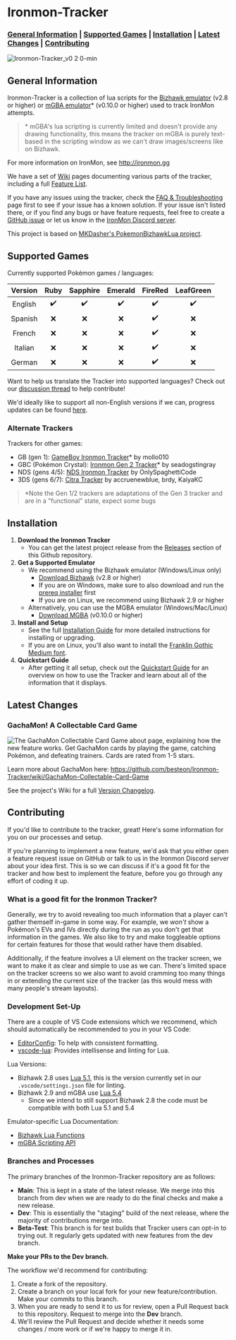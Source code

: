 # Ironmon-Tracker

### [General Information](#general-information) | [Supported Games](#supported-games) | [Installation](#installation) | [Latest Changes](#latest-changes) | [Contributing](#contributing)

![Ironmon-Tracker_v0 2 0-min](https://user-images.githubusercontent.com/103706338/168518780-ceebdb88-57a8-49aa-b6b4-acc46c4d2101.gif)

## General Information

Ironmon-Tracker is a collection of lua scripts for the [Bizhawk emulator](https://tasvideos.org/BizHawk/ReleaseHistory) (v2.8 or higher) or [mGBA emulator](https://mgba.io/downloads.html)\* (v0.10.0 or higher) used to track IronMon attempts.
> \* mGBA's lua scripting is currently limited and doesn't provide any drawing functionality, this means the tracker on mGBA is purely text-based in the scripting window as we can't draw images/screens like on Bizhawk.

For more information on IronMon, see <http://ironmon.gg>

We have a set of [Wiki](https://github.com/besteon/Ironmon-Tracker/wiki/) pages documenting various parts of the tracker, including a full [Feature List](https://github.com/besteon/Ironmon-Tracker/wiki/Feature-List).

If you have any issues using the tracker, check the [FAQ & Troubleshooting](https://github.com/besteon/Ironmon-Tracker/wiki/FAQ-&-Troubleshooting) page first to see if your issue has a known solution. If your issue isn't listed there, or if you find any bugs or have feature requests, feel free to create a [GitHub issue](https://github.com/besteon/Ironmon-Tracker/issues) or let us know in the [IronMon Discord server](https://discord.com/invite/jFPYsZAhjX).

This project is based on [MKDasher's PokemonBizhawkLua project](https://github.com/mkdasher/PokemonBizhawkLua).

## Supported Games

Currently supported Pokémon games / languages:

| Version   | Ruby | Sapphire | Emerald | FireRed | LeafGreen |
| :-------: | :--: | :------: | :-----: | :-----: | :-------: |
| English   | ✔️ | ✔️ | ✔️ | ✔️ | ✔️ |
| Spanish   | ❌ | ❌ | ❌ | ✔️ | ❌ |
| French    | ❌ | ❌ | ❌ | ✔️ | ❌ |
| Italian   | ❌ | ❌ | ❌ | ✔️ | ❌ |
| German    | ❌ | ❌ | ❌ | ✔️ | ❌ |

Want to help us translate the Tracker into supported languages? Check out our [discussion thread](https://github.com/besteon/Ironmon-Tracker/discussions/389) to help contribute!

We'd ideally like to support all non-English versions if we can, progress updates can be found [here](https://github.com/besteon/Ironmon-Tracker/issues/62).

### Alternate Trackers

Trackers for other games:
- GB (gen 1): [GameBoy Ironmon Tracker](https://github.com/mollo010/Ironmon-gen-tracker)* by mollo010
- GBC (Pokémon Crystal): [Ironmon Gen 2 Tracker](https://github.com/seadogstingray/Ironmon-gen-2-tracker)* by seadogstingray
- NDS (gens 4/5): [NDS Ironmon Tracker](https://github.com/Brian0255/NDS-Ironmon-Tracker) by OnlySpaghettiCode
- 3DS (gens 6/7): [Citra Tracker](https://github.com/kcblack42/Citra-Tracker-v2) by accruenewblue, brdy, KaiyaKC

> *Note the Gen 1/2 trackers are adaptations of the Gen 3 tracker and are in a "functional" state, expect some bugs

## Installation

1. **Download the Ironmon Tracker**
   - You can get the latest project release from the [Releases](https://github.com/besteon/Ironmon-Tracker/releases/latest) section of this Github repository.
2. **Get a Supported Emulator**
   - We recommend using the Bizhawk emulator (Windows/Linux only)
      - [Download Bizhawk](https://tasvideos.org/BizHawk/ReleaseHistory) (v2.8 or higher)
      - If you are on Windows, make sure to also download and run the [prereq installer](https://github.com/TASEmulators/BizHawk-Prereqs/releases) first
      - If you are on Linux, we recommend using Bizhawk 2.9 or higher
   - Alternatively, you can use the MGBA emulator (Windows/Mac/Linux)
      - [Download MGBA](https://mgba.io/downloads.html) (v0.10.0 or higher)
3. **Install and Setup**
   - See the full [Installation Guide](https://github.com/besteon/Ironmon-Tracker/wiki/Installation-Guide) for more detailed instructions for installing or upgrading.
   - If you are on Linux, you'll also want to install the [Franklin Gothic Medium font](https://fontsgeek.com/fonts/Franklin-Gothic-Medium-Regular).
4. **Quickstart Guide**
   - After getting it all setup, check out the [Quickstart Guide](https://github.com/besteon/Ironmon-Tracker/wiki/Quickstart-Guide) for an overview on how to use the Tracker and learn about all of the information that it displays.

## Latest Changes

### GachaMon! A Collectable Card Game
![The GachaMon Collectable Card Game about page, explaining how the new feature works. Get GachaMon cards by playing the game, catching Pokémon, and defeating trainers. Cards are rated from 1-5 stars.](https://github.com/user-attachments/assets/500037d8-0cf4-4f91-8267-c00a852873ad)

Learn more about GachaMon here: <https://github.com/besteon/Ironmon-Tracker/wiki/GachaMon-Collectable-Card-Game>

See the project's Wiki for a full [Version Changelog](https://github.com/besteon/Ironmon-Tracker/wiki/Version-Changelog).

## Contributing

If you'd like to contribute to the tracker, great! Here's some information for you on our processes and setup.

If you're planning to implement a new feature, we'd ask that you either open a feature request issue on GitHub or talk to us in the Ironmon Discord server about your idea first. This is so we can discuss if it's a good fit for the tracker and how best to implement the feature, before you go through any effort of coding it up.

### What is a good fit for the Ironmon Tracker?

Generally, we try to avoid revealing too much information that a player can't gather themself in-game in some way. For example, we *won't* show a Pokémon's EVs and IVs directly during the run as you don't get that information in the games. We also like to try and make toggleable options for certain features for those that would rather have them disabled.

Additionally, if the feature involves a UI element on the tracker screen, we want to make it as clear and simple to use as we can. There's limited space on the tracker screens so we also want to avoid cramming too many things in or extending the current size of the tracker (as this would mess with many people's stream layouts).

### Development Set-Up

There are a couple of VS Code extensions which we recommend, which should automatically be recommended to you in your VS Code:

- [EditorConfig](https://marketplace.visualstudio.com/items?itemName=EditorConfig.EditorConfig): To help with consistent formatting.
- [vscode-lua](https://marketplace.visualstudio.com/items?itemName=trixnz.vscode-lua): Provides intellisense and linting for Lua.

Lua Versions:

- Bizhawk 2.8 uses [Lua 5.1](https://www.lua.org/manual/5.1/), this is the version currently set in our `.vscode/settings.json` file for linting.
- Bizhawk 2.9 and mGBA use [Lua 5.4](https://www.lua.org/manual/5.4/)
  - Since we intend to still support Bizhawk 2.8 the code must be compatible with both Lua 5.1 and 5.4

Emulator-specific Lua Documentation:

- [Bizhawk Lua Functions](https://tasvideos.org/Bizhawk/LuaFunctions)
- [mGBA Scripting API](https://mgba.io/docs/scripting.html)

### Branches and Processes

The primary branches of the Ironmon-Tracker repository are as follows:

- **Main**: This is kept in a state of the latest release. We merge into this branch from dev when we are ready to do the final checks and make a new release.
- **Dev**: This is essentially the "staging" build of the next release, where the majority of contributions merge into.
- **Beta-Test**: This branch is for test builds that Tracker users can opt-in to trying out. It regularly gets updated with new features from the dev branch.

**Make your PRs to the Dev branch.**

The workflow we'd recommend for contributing:

1. Create a fork of the repository.
2. Create a branch on your local fork for your new feature/contribution. Make your commits to this branch.
3. When you are ready to send it to us for review, open a Pull Request back to this repository. Request to merge into the **Dev** branch.
4. We'll review the Pull Request and decide whether it needs some changes / more work or if we're happy to merge it in.
